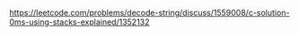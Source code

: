 https://leetcode.com/problems/decode-string/discuss/1559008/c-solution-0ms-using-stacks-explained/1352132